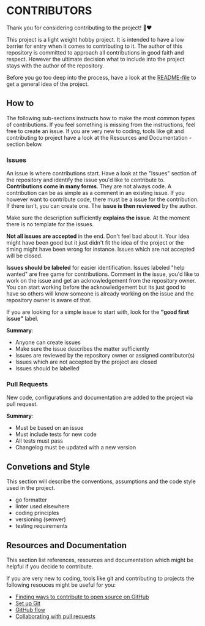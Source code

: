 # CONTRIBUTORS

Thank you for considering contributing to the project! 🎉❤️

This project is a light weight hobby project. It is intended to have a low barrier for entry when it comes to contributing to it. The author of this repository is committed to approach all contributions in good faith and respect. However the ultimate decision what to include into the project stays with the author of the repository.  

Before you go too deep into the process, have a look at the [README-file](https://github.com/hkionline/verso.cli) to get a general idea of the project.

## How to

The following sub-sections instructs how to make the most common types of contributions. If you feel something is missing from the instructions, feel free to create an issue. If you are very new to coding, tools like git and contributing to project have a look at the Resources and Documentation -section below.

### Issues

An issue is where contributions start. Have a look at the "Issues" section of the repository and identify the issue you'd like to contribute to. **Contributions come in many forms**. They are not always code. A contribution can be as simple as a comment in an existing issue. If you however want to contribute code, there must be a issue for the contribution. If there isn't, you can create one. The **issue is then reviewed** by the author.

Make sure the description sufficiently **explains the issue**. At the moment there is no template for the issues.

**Not all issues are accepted** in the end. Don't feel bad about it. Your idea might have been good but it just didn't fit the idea of the project or the timing might have been wrong for instance. Issues which are not accepted will be closed.

**Issues should be labeled** for easier identification.
Issues labeled "help wanted" are free game for contributions. Comment in the issue, you'd like to work on the issue and get an acknowledgement from the repository owner. You can start working before the acknowledgement but its just good to have so others will know someone is already working on the issue and the repository owner is aware of that.

If you are looking for a simple issue to start with, look for the **"good first issue"** label. 

**Summary**:
- Anyone can create issues
- Make sure the issue describes the matter sufficiently
- Issues are reviewed by the repository owner or assigned contributor(s)
- Issues which are not accepted by the project are closed
- Issues should be labelled

### Pull Requests

New code, configurations and documentation are added to the project via pull request.

**Summary**:
- Must be based on an issue
- Must include tests for new code
- All tests must pass
- Changelog must be updated with a new version

## Convetions and Style

This section will describe the conventions, assumptions and the code style used in the project.

- go formatter
- linter used elsewhere
- coding principles
- versioning (semver)
- testing requirements

## Resources and Documentation

This section list references, resources and documentation which might be helpful if you decide to contribute.

If you are very new to coding, tools like git and contributing to projects the following resouces might be useful for you:

- [Finding ways to contribute to open source on GitHub](https://docs.github.com/en/get-started/exploring-projects-on-github/finding-ways-to-contribute-to-open-source-on-github)
- [Set up Git](https://docs.github.com/en/get-started/git-basics/set-up-git)
- [GitHub flow](https://docs.github.com/en/get-started/using-github/github-flow)
- [Collaborating with pull requests](https://docs.github.com/en/github/collaborating-with-pull-requests)
